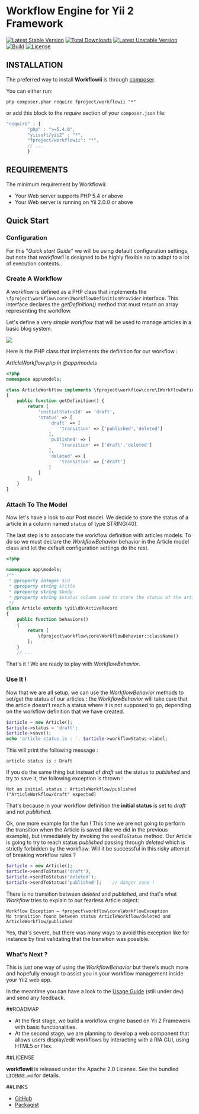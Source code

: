 # Workflow Engine for Yii 2 Framework
[![Latest Stable Version](https://poser.pugx.org/fproject/workflowii/v/stable)](https://packagist.org/packages/fproject/workflowii)
[![Total Downloads](https://poser.pugx.org/fproject/workflowii/downloads)](https://packagist.org/packages/fproject/workflowii)
[![Latest Unstable Version](https://poser.pugx.org/fproject/workflowii/v/unstable)](https://packagist.org/packages/fproject/workflowii)
[![Build](https://travis-ci.org/fproject/workflowii.svg?branch=master)](https://travis-ci.org/fproject/workflowii)
[![License](https://poser.pugx.org/fproject/workflowii/license)](https://packagist.org/packages/fproject/workflowii)

## INSTALLATION

The preferred way to install **Workflowii** is through [composer](http://getcomposer.org/download/).

You can either run:
```
php composer.phar require fproject/workflowii "*"
```

or add this block to the *require* section of your `composer.json` file:
```javascript
"require" : {
		"php" : ">=5.4.0",
		"yiisoft/yii2" : "*",
		"fproject/workflowii": "*",
		// ...
	    }
```

## REQUIREMENTS

The minimum requirement by Workflowii:
- Your Web server supports PHP 5.4 or above
- Your Web server is running on Yii 2.0.0 or above

## Quick Start 

### Configuration

For this "*Quick start Guide*" we will be using default configuration settings, but note that *workflowii* is designed to be highly
flexible so to adapt to a lot of execution contexts..

### Create A Workflow
 
A workflow is defined as a PHP class that implements the `\fproject\workflow\core\IWorkflowDefinitionProvider` interface. This interface
declares the *getDefinition()* method that must return an array representing the workflow. 

Let's define a very *simple workflow* that will be used to manage articles in a basic blog system.

<img src="guide/images/workflow1.png"/>

Here is the PHP class that implements the definition for our workflow :

*ArticleWorkflow.php in @app/models*
```php
<?php
namespace app\models;

class ArticleWorkflow implements \fproject\workflow\core\IWorkflowDefinitionProvider 
{
	public function getDefinition() {
		return [
			'initialStatusId' => 'draft',
			'status' => [
				'draft' => [
					'transition' => ['published','deleted']
				],
				'published' => [
					'transition' => ['draft','deleted']
				],
				'deleted' => [
					'transition' => ['draft']
				]
			]
		];
	}
}
```

### Attach To The Model

Now let's have a look to our Post model. We decide to store the status of a article in a column named `status` of type STRING(40). 

The last step is to associate the workflow definition with articles models. To do so we must declare the *WorkflowBehavior* behavior 
in the Article model class and let the default configuration settings do the rest.
 
```php
<?php

namespace app\models;
/**
 * @property integer $id
 * @property string $title
 * @property string $body
 * @property string $status column used to store the status of the article
 */
class Article extends \yii\db\ActiveRecord
{
    public function behaviors()
    {
    	return [
			\fproject\workflow\core\WorkflowBehavior::className()
    	];
    }
    // ...
```

That's it ! We are ready to play with *WorkflowBehavior*.

### Use It !

Now that we are all setup, we can use the *WorkflowBehavior* methods to set/get the status of our articles : the *WorkflowBehavior* will 
take care that the article doesn't reach a status where it is not supposed to go, depending on the workflow definition that we have created.

```php
$article = new Article();
$article->status = 'draft';
$article->save();
echo 'article status is : '. $article->workflowStatus->label;
```
This will print the following message :

	article status is : Draft
	 
If you do the same thing but instead of *draft* set the status to *published* and try to save it, the following exception is thrown :

	Not an initial status : ArticleWorkflow/published ("ArticleWorkflow/draft" expected)

That's because in your workflow definition the **initial status** is  set to *draft* and not *published*.

Ok, one more example for the fun ! This time we are not going to perform the transition when the Article is saved (like we did in the previous
example), but immediately by invoking the `sendToStatus` method. Our Article is going to try to reach status *published* passing through *deleted* 
which is strictly forbidden by the workflow. Will it be successful in this risky attempt of breaking workflow rules ?   

```php
$article = new Article();
$article->sendToStatus('draft');
$article->sendToStatus('deleted');
$article->sendToStatus('published');	// danger zone !
```

There is no transition between *deleted* and *published*, and that's what *Workflow* tries to explain to our
fearless Article object:

	Workflow Exception – fproject\workflow\core\WorkflowException
	No transition found between status ArticleWorkflow/deleted and ArticleWorkflow/published
	
Yes, that's severe, but there was many ways to avoid this exception like for instance by first validating that the transition was possible. 

### What's Next ?

This is just one way of using the *WorkflowBehavior* but there's much more and hopefully enough to assist you
in your workflow management inside your Yii2 web app.

In the meantime you can have a look to the [Usage Guide](guide) (still under dev) and send any feedback. 

##ROADMAP

- At the first stage, we build a workflow engine based on Yii 2 Framework with basic functionalities.
- At the second stage, we are planning to develop a web component that allows users display/edit workflows by
interacting with a RIA GUI, using HTML5 or Flex.

##LICENSE


**workflowii** is released under the Apache 2.0 License. See the bundled `LICENSE.md` for details.

##LINKS

- [GitHub](https://github.com/fproject/workflowii)
- [Packagist](https://packagist.org/packages/fproject/workflowii)
